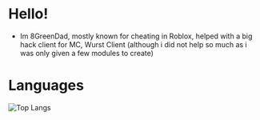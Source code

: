 # Hello!
- Im 8GreenDad, mostly known for cheating in Roblox, helped with a big hack client for MC, Wurst Client (although i did not help so much as i was only given a few modules to create)
# Languages
![Top Langs](https://github-readme-stats.vercel.app/api/top-langs/?username=8granddadpg&layout=compact&theme=radical)
